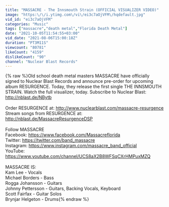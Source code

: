 ```yaml
---
title: "MASSACRE - The Innsmouth Strain (OFFICIAL VISUALIZER VIDEO)"
image: "https:\/\/i.ytimg.com\/vi\/ei3c7aOjVFM\/hqdefault.jpg"
vid_id: "ei3c7aOjVFM"
categories: "Music"
tags: ["massacre","death metal","Florida Death Metal"]
date: "2021-10-05T11:54:55+03:00"
vid_date: "2021-08-06T15:00:18Z"
duration: "PT3M11S"
viewcount: "80781"
likeCount: "4159"
dislikeCount: "90"
channel: "Nuclear Blast Records"
---
```

{% raw %}Old school death metal masters MASSACRE have officially signed to Nuclear Blast Records and announce pre-order for upcoming album RESURGENCE. Today, they release the first single THE INNSMOUTH STRAIN. Watch the full visualizer, today. Subscribe to Nuclear Blast: <a rel="nofollow" target="blank" href="http://nblast.de/NBytb">http://nblast.de/NBytb</a><br /><br />Order RESURGENCE at: <a rel="nofollow" target="blank" href="http://www.nuclearblast.com/massacre-resurgence">http://www.nuclearblast.com/massacre-resurgence</a><br />Stream songs from RESURGENCE at: <a rel="nofollow" target="blank" href="http://nblast.de/MassacreResurgenceDSP">http://nblast.de/MassacreResurgenceDSP</a><br /><br />Follow MASSACRE<br />Facebook: <a rel="nofollow" target="blank" href="https://www.facebook.com/Massacreflorida">https://www.facebook.com/Massacreflorida</a><br />Twitter: <a rel="nofollow" target="blank" href="https://twitter.com/band_massacre">https://twitter.com/band_massacre</a><br />Instagram: <a rel="nofollow" target="blank" href="https://www.instagram.com/massacre_band_official">https://www.instagram.com/massacre_band_official</a><br />YouTube: <a rel="nofollow" target="blank" href="https://www.youtube.com/channel/UCS8aX2B8WFSqCXrHMPuxMZQ">https://www.youtube.com/channel/UCS8aX2B8WFSqCXrHMPuxMZQ</a><br /><br />MASSACRE IS: <br />Kam Lee - Vocals<br />Michael Borders - Bass <br />Rogga Johansson - Guitars <br />Johnny Pettersson - Guitars, Backing Vocals, Keyboard<br />Scott Fairfax - Guitar Solos <br />Brynjar Helgeton - Drums{% endraw %}
